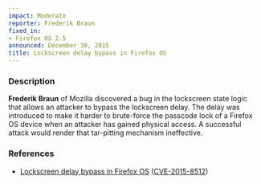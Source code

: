 ```yaml
---
impact: Moderate
reporter: Frederik Braun
fixed_in:
- Firefox OS 2.5
announced: December 30, 2015
title: Lockscreen delay bypass in Firefox OS
---
```


<h3>Description</h3>

<p><strong>Frederik Braun</strong> of Mozilla discovered a bug in the
lockscreen state logic that allows an attacker to bypass the lockscreen
delay. The delay was introduced to make it harder to brute-force the
passcode lock of a Firefox OS device when an attacker has gained physical
access. A successful attack would render that tar-pitting mechanism
ineffective.</p>

<h3>References</h3>

<ul>
  <li>
    <a href="https://bugzilla.mozilla.org/show_bug.cgi?id=1181571">Lockscreen delay bypass in Firefox OS</a>
   (<a href="http://cve.mitre.org/cgi-bin/cvename.cgi?name=CVE-2015-8512" class="ex-ref">CVE-2015-8512</a>)
  </li>
</ul>
